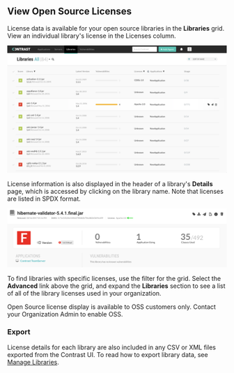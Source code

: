 <!--
title: "Open Source Licenses"
description: "View open source licenses in the UI"
tags: "user open source licenses vulnerabilities sca"
-->


<!-- ## License Libraries 
How do you provision licenses if you've paid for them? Like normal licenses in Org Settings? -->

## View Open Source Licenses

License data is available for your open source libraries in the **Libraries** grid. View an individual library's license in the Licenses column.

<a href="assets/images/Libraries-grid-new.png" rel="lightbox" title="View library license information in the Libraries grid"><img class="thumbnail" src="assets/images/Libraries-grid-new.png"/></a>

License information is also displayed in the header of a library's **Details** page, which is accessed by clicking on the library name. Note that licenses are listed in SPDX format.

<a href="assets/images/License-library-detail.png" rel="lightbox" title="View library license information in the Details page"><img class="thumbnail" src="assets/images/License-library-detail.png"/></a>

To find libraries with specific licenses, use the filter for the grid. Select the **Advanced** link above the grid, and expand the **Libraries** section to see a list of all of the library licenses used in your organization. 

Open Source license display is available to OSS customers only. Contact your Organization Admin to enable OSS.

### Export

License details for each library are also included in any CSV or XML files exported from the Contrast UI. To read how to export library data, see [Manage Libraries](user-libraries.html#manage-lib). 
